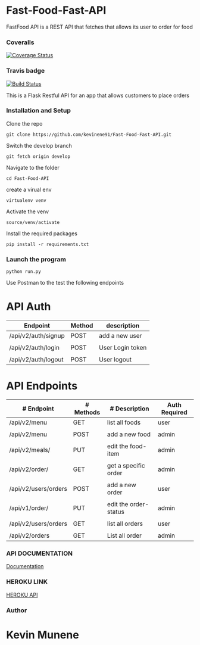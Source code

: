 
# Fast-Food-Fast-API 
FastFood API is a REST API that fetches that allows its user to order for food
### Coveralls 
[![Coverage Status](https://coveralls.io/repos/github/kevinene91/Fast-Food-Fast-API/badge.svg?branch=develop )](https://coveralls.io/github/kevinene91/Fast-Food-Fast-API?branch=develop )
### Travis badge 
[![Build Status](https://travis-ci.org/kevinene91/Fast-Food-Fast-API.svg?branch=develop)](https://travis-ci.org/kevinene91/Fast-Food-Fast-API)

This is a Flask Restful API for an app that allows customers to place orders 

### Installation and Setup 
Clone the repo 

`git clone https://github.com/kevinene91/Fast-Food-Fast-API.git`

Switch the develop branch 

`git fetch origin develop`

Navigate to the folder 

`cd Fast-Food-API`

create a virual env 

`virtualenv venv`

Activate the venv 

`source/venv/activate`

Install the required packages 

`pip install -r requirements.txt`

### Launch the program 

`python run.py`

Use Postman to the test the following endpoints 

# API Auth


|Endpoint           |   Method   | description         |
|  ------------     | ---------- |  -----------------  |
|/api/v2/auth/signup|   POST     | add  a new user     |
|                   |            |                     |
|/api/v2/auth/login |   POST     |User Login token     |
|                   |            |                     | 
|/api/v2/auth/logout|   POST     | User logout         |

# API Endpoints

|   # Endpoint       |  # Methods | # Description       |Auth Required  |
|   -----------      | ---------- | -----------------   | ------------  |
|/api/v2/menu        |   GET      |  list all foods     |    user       |
|                    |            |                     |               | 
|/api/v2/menu        |   POST     | add  a new food     |    admin      |
|                    |            |                     |               |
|/api/v2/meals/<id>  |   PUT      |edit the food-item   |    admin      |
|                    |            |                     |               |
|/api/v2/order/<id>  |   GET      | get a specific order|    admin      |
|                    |            |                     |               |
|/api/v2/users/orders|   POST     | add  a new order    |    user       |
|                    |            |                     |               |
|/api/v1/order/<id>  |   PUT      |edit the order-status|    admin      |
|                    |            |                     |               |
|/api/v2/users/orders|   GET      | list all orders     |    user       |
|                    |            |                     |               | 
|/api/v2/orders      |   GET      |   List all order    |   admin       |

### API DOCUMENTATION 

[Documentation](https://fastfoodfast1.docs.apiary.io/#reference/menu/meals-1)

### HEROKU LINK
[HEROKU API](https://fast-food-place.herokuapp.com/)

### Author 

# Kevin Munene